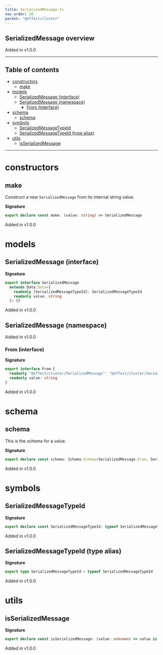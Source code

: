 ```yaml
---
title: SerializedMessage.ts
nav_order: 20
parent: "@effect/cluster"
---
```


## SerializedMessage overview

Added in v1.0.0

---

<h2 class="text-delta">Table of contents</h2>

- [constructors](#constructors)
  - [make](#make)
- [models](#models)
  - [SerializedMessage (interface)](#serializedmessage-interface)
  - [SerializedMessage (namespace)](#serializedmessage-namespace)
    - [From (interface)](#from-interface)
- [schema](#schema)
  - [schema](#schema-1)
- [symbols](#symbols)
  - [SerializedMessageTypeId](#serializedmessagetypeid)
  - [SerializedMessageTypeId (type alias)](#serializedmessagetypeid-type-alias)
- [utils](#utils)
  - [isSerializedMessage](#isserializedmessage)

---

# constructors

## make

Construct a new `SerializedMessage` from its internal string value.

**Signature**

```ts
export declare const make: (value: string) => SerializedMessage
```

Added in v1.0.0

# models

## SerializedMessage (interface)

**Signature**

```ts
export interface SerializedMessage
  extends Data.Data<{
    readonly [SerializedMessageTypeId]: SerializedMessageTypeId
    readonly value: string
  }> {}
```

Added in v1.0.0

## SerializedMessage (namespace)

Added in v1.0.0

### From (interface)

**Signature**

```ts
export interface From {
  readonly "@effect/cluster/SerializedMessage": "@effect/cluster/SerializedMessage"
  readonly value: string
}
```

Added in v1.0.0

# schema

## schema

This is the schema for a value.

**Signature**

```ts
export declare const schema: Schema.Schema<SerializedMessage.From, SerializedMessage>
```

Added in v1.0.0

# symbols

## SerializedMessageTypeId

**Signature**

```ts
export declare const SerializedMessageTypeId: typeof SerializedMessageTypeId
```

Added in v1.0.0

## SerializedMessageTypeId (type alias)

**Signature**

```ts
export type SerializedMessageTypeId = typeof SerializedMessageTypeId
```

Added in v1.0.0

# utils

## isSerializedMessage

**Signature**

```ts
export declare const isSerializedMessage: (value: unknown) => value is SerializedMessage
```

Added in v1.0.0
